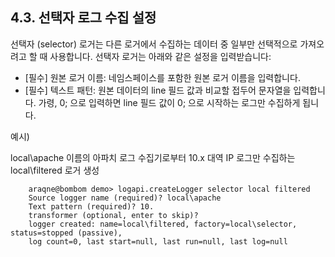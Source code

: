 ## 4.3.  선택자 로그 수집 설정

선택자 (selector) 로거는 다른 로거에서 수집하는 데이터 중 일부만 선택적으로 가져오려고 할 때 사용합니다. 선택자 로거는 아래와 같은 설정을 입력받습니다:

* [필수] 원본 로거 이름: 네임스페이스를 포함한 원본 로거 이름을 입력합니다.
* [필수] 텍스트 패턴: 원본 데이터의 line 필드 값과 비교할 접두어 문자열을 입력합니다. 가령, 0; 으로 입력하면 line 필드 값이 0; 으로 시작하는 로그만 수집하게 됩니다.

예시)

local\\apache 이름의 아파치 로그 수집기로부터 10.x 대역 IP 로그만 수집하는 local\\filtered 로거 생성

~~~
    araqne@bombom demo> logapi.createLogger selector local filtered
    Source logger name (required)? local\apache
    Text pattern (required)? 10.
    transformer (optional, enter to skip)?
    logger created: name=local\filtered, factory=local\selector, status=stopped (passive),
    log count=0, last start=null, last run=null, last log=null
~~~



